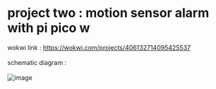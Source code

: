 # project two : motion sensor alarm with pi pico w
wokwi link : https://wokwi.com/projects/406132714095425537
<br><br>
schematic diagram :
<br><br>
![image](https://github.com/user-attachments/assets/0537a66e-46ed-4821-969a-2e8ec884ad8a)
